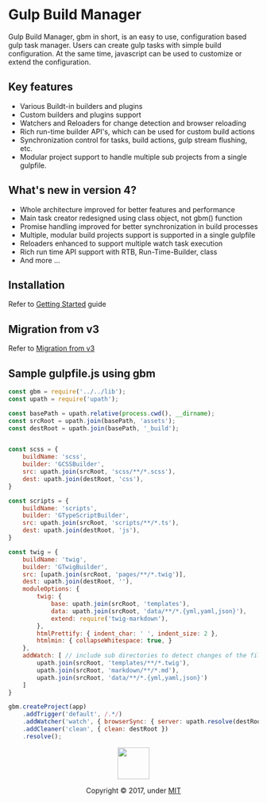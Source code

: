 # Gulp Build Manager
Gulp Build Manager, gbm in short, is an easy to use, configuration based gulp task manager. Users can create gulp tasks with simple build configuration. At the same time, javascript can be used to customize or extend the configuration.

## Key features
- Various Buildt-in builders and plugins
- Custom builders and plugins support
- Watchers and Reloaders for change detection and browser reloading
- Rich run-time builder API's, which can be used for custom build actions
- Synchronization control for tasks, build actions, gulp stream flushing, etc.
- Modular project support to handle multiple sub projects from a single gulpfile.


## What's new in version 4?
- Whole architecture improved for better features and performance
- Main task creator redesigned using class object, not gbm() function
- Promise handling improved for better synchronization in build processes
- Multiple, modular build projects support is supported in a single gulpfile
- Reloaders enhanced to support multiple watch task execution
- Rich run time API support with RTB, Run-Time-Builder, class
- And more ...


## Installation
Refer to [Getting Started](/docs/contents/getting-started.md) guide


## Migration from v3
Refer to [Migration from v3](/docs/contents/resources/migration-from-v3.md)



## Sample gulpfile.js using gbm
```js
const gbm = require('../../lib');
const upath = require('upath');

const basePath = upath.relative(process.cwd(), __dirname);
const srcRoot = upath.join(basePath, 'assets');
const destRoot = upath.join(basePath, '_build');


const scss = {
    buildName: 'scss',
    builder: 'GCSSBuilder',
    src: upath.join(srcRoot, 'scss/**/*.scss'),
    dest: upath.join(destRoot, 'css'),
}

const scripts = {
    buildName: 'scripts',
    builder: 'GTypeScriptBuilder',
    src: upath.join(srcRoot, 'scripts/**/*.ts'),
    dest: upath.join(destRoot, 'js'),
}

const twig = {
    buildName: 'twig',
    builder: 'GTwigBuilder',
    src: [upath.join(srcRoot, 'pages/**/*.twig')],
    dest: upath.join(destRoot, ''),
    moduleOptions: {
        twig: {
            base: upath.join(srcRoot, 'templates'),
            data: upath.join(srcRoot, 'data/**/*.{yml,yaml,json}'),
            extend: require('twig-markdown'),
        },
        htmlPrettify: { indent_char: ' ', indent_size: 2 },
        htmlmin: { collapseWhitespace: true, }
    },
    addWatch: [ // include sub directories to detect changes of the files which are not in src list.
        upath.join(srcRoot, 'templates/**/*.twig'),
        upath.join(srcRoot, 'markdown/**/*.md'),
        upath.join(srcRoot, 'data/**/*.{yml,yaml,json}')
    ]
}

gbm.createProject(app)
    .addTrigger('default', /.*/)
    .addWatcher('watch', { browserSync: { server: upath.resolve(destRoot), } })
    .addCleaner('clean', { clean: destRoot })
    .resolve();
```


<p align="center">
  <img class="logo" src="https://shnam7.github.io/gulp-build-manager/images/gbm.svg" width="64px">
  <p align=center>Copyright &copy; 2017, under <a href="./LICENSE">MIT</a></p>
</div>

[0]: https://shnam7.github.io/gulp-build-manager/
[1]: https://github.com/shnam7/gulp-build-manager-examples
[2]: https://github.com/shnam7/gulp-build-manager/tree/master/CHANGELOG.md
